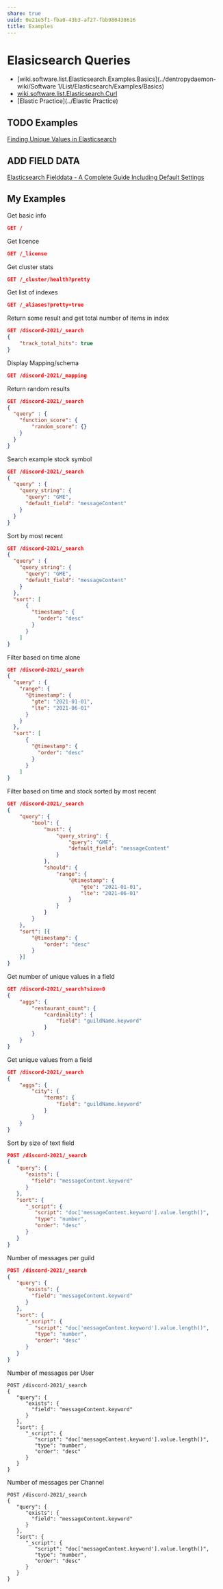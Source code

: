 ```yaml
---
share: true
uuid: 0e21e5f1-fba0-43b3-af27-fbb980438616
title: Examples
---
```

# Elasicsearch Queries

* [wiki.software.list.Elasticsearch.Examples.Basics](../dentropydaemon-wiki/Software 1/List/Elasticsearch/Examples/Basics)
* [wiki.software.list.Elasticsearch.Curl](../dentropydaemon-wiki/Software/List/Elasticsearch)
* [Elastic Practice](../Elastic Practice)

## TODO Examples

[Finding Unique Values in Elasticsearch](https://www.getargon.io/docs/articles/elasticsearch/unique-values.html)

## ADD FIELD DATA

[Elasticsearch Fielddata - A Complete Guide Including Default Settings](https://opster.com/elasticsearch-glossary/elasticsearch-fielddata/)

## My Examples

Get basic info
``` json
GET /
```

Get licence
``` json
GET /_license
```

Get cluster stats
``` json
GET /_cluster/health?pretty
```

Get list of indexes
``` json
GET /_aliases?pretty=true
```

Return some result and get total number of items in index
``` json
GET /discord-2021/_search
{
    "track_total_hits": true
}
```


Display Mapping/schema
``` json
GET /discord-2021/_mapping
```


Return random results
``` json
GET /discord-2021/_search
{ 
  "query" : {
    "function_score": {
        "random_score": {}
    }
  }
}
```


Search example stock symbol
``` json
GET /discord-2021/_search
{ 
  "query" : {
    "query_string": {
      "query": "GME",
      "default_field": "messageContent"
    }
  }
}
```


Sort by most recent
``` json
GET /discord-2021/_search
{ 
  "query" : {
    "query_string": {
      "query": "GME",
      "default_field": "messageContent"
    }
  },
  "sort": [
      {
        "timestamp": {
          "order": "desc"
        }
      }
    ]
}
```


Filter based on time alone
``` json
GET /discord-2021/_search
{ 
  "query" : {
    "range": {
      "@timestamp": {
        "gte": "2021-01-01",
        "lte": "2021-06-01"
      }
    }
  },
  "sort": [
      {
        "@timestamp": {
          "order": "desc"
        }
      }
    ]
}
```


Filter based on time and stock sorted by most recent
``` json
GET /discord-2021/_search
{
    "query": {
        "bool": {
            "must": {
                "query_string": {
                    "query": "GME",
                    "default_field": "messageContent"
                }
            },
            "should": {
                "range": {
                    "@timestamp": {
                        "gte": "2021-01-01",
                        "lte": "2021-06-01"
                    }
                }
            }
        }
    },
    "sort": [{
        "@timestamp": {
            "order": "desc"
        }
    }]
}
```


Get number of unique values in a field
``` json
GET /discord-2021/_search?size=0
{
    "aggs": {
        "restaurant_count": {
            "cardinality": {
                "field": "guildName.keyword"
            }
        }
    }
}

```


Get unique values from a field
``` json
GET /discord-2021/_search
{
    "aggs": {
        "city": {
            "terms": {
                "field": "guildName.keyword"
            }
        }
    }
}
```


Sort by size of text field
``` json
POST /discord-2021/_search
{
   "query": {
      "exists": {
        "field": "messageContent.keyword"
      }
   },
   "sort": {
      "_script": {
         "script": "doc['messageContent.keyword'].value.length()",
         "type": "number",
         "order": "desc"
      }
   }
}
```


Number of messages per guild
``` json
POST /discord-2021/_search
{
   "query": {
      "exists": {
        "field": "messageContent.keyword"
      }
   },
   "sort": {
      "_script": {
         "script": "doc['messageContent.keyword'].value.length()",
         "type": "number",
         "order": "desc"
      }
   }
}
```

Number of messages per User
```
POST /discord-2021/_search
{
   "query": {
      "exists": {
        "field": "messageContent.keyword"
      }
   },
   "sort": {
      "_script": {
         "script": "doc['messageContent.keyword'].value.length()",
         "type": "number",
         "order": "desc"
      }
   }
}
```

Number of messages per Channel
```
POST /discord-2021/_search
{
   "query": {
      "exists": {
        "field": "messageContent.keyword"
      }
   },
   "sort": {
      "_script": {
         "script": "doc['messageContent.keyword'].value.length()",
         "type": "number",
         "order": "desc"
      }
   }
}
```